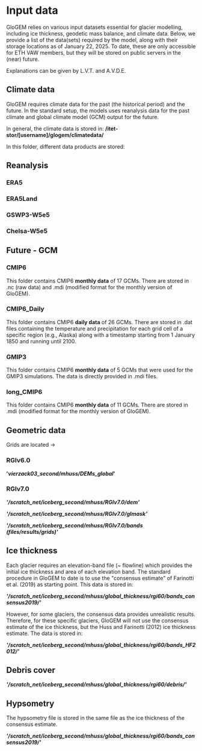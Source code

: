 # Input data

GloGEM relies on various input datasets essential for glacier modelling, including ice thickness, geodetic mass balance, and climate data. Below, we provide a list of the data(sets) required by the model, along with their storage locations as of January 22, 2025. To date, these are only accessible for ETH VAW members, but they will be stored on public servers in the (near) future. 

Explanations can be given by L.V.T. and A.V.D.E.

## Climate data

GloGEM requires climate data for the past (the historical period) and the future. In the standard setup, the models uses reanalysis data for the past climate and global climate model (GCM) output for the future. 

In general, the climate data is stored in:
**/itet-stor/[username]/glogem/climatedata/**

In this folder, different data products are stored:

## Reanalysis
### ERA5
### ERA5Land
### GSWP3-W5e5
### Chelsa-W5e5

## Future - GCM
### CMIP6
This folder contains CMIP6 **monthly data** of 17 GCMs. There are stored in .nc (raw data) and .mdi (modified format for the monthly version of GloGEM). 
### CMIP6_Daily
This folder contains CMIP6 **daily data** of 26 GCMs. There are stored in .dat files containing the temperature and precipitation for each grid cell of a specific region (e.g., Alaska) along with a timestamp starting from 1 January 1850 and running until 2100. 
### GMIP3
This folder contains CMIP6 **monthly data** of 5 GCMs that were used for the GMIP3 simulations. The data is directly provided in .mdi files. 
### long_CMIP6
This folder contains CMIP6 **monthly data** of 11 GCMs. There are stored in .mdi (modified format for the monthly version of GloGEM).








## Geometric data

 Grids are located -> 

### RGIv6.0

**'_vierzack03_second/mhuss/DEMs_global_'**

### RGIv7.0

**_'/scratch_net/iceberg_second/mhuss/RGIv7.0/dem'_**

**_'/scratch_net/iceberg_second/mhuss/RGIv7.0/glmask'_**

**_'/scratch_net/iceberg_second/mhuss/RGIv7.0/bands (files/results/grids)'_**


## Ice thickness
Each glacier requires an elevation-band file (~ flowline) which provides the initial ice thickness and area of each elevation band. The standard procedure in GloGEM to date is to use the "consensus estimate" of Farinotti et al. (2019) as starting point. This data is stored in:

**_'/scratch_net/iceberg_second/mhuss/global_thickness/rgi60/bands_consensus2019/'_**

However, for some glaciers, the consensus data provides unrealistic results. Therefore, for these specific glaciers, GloGEM will not use the consensus estimate of the ice thickness, but the Huss and Farinotti (2012) ice thickness estimate. The data is stored in:

_**'/scratch_net/iceberg_second/mhuss/global_thickness/rgi60/bands_HF2012/'**_

## Debris cover

**_'/scratch_net/iceberg_second/mhuss/global_thickness/rgi60/debris/'_**

## Hypsometry

The hypsometry file is stored in the same file as the ice thickness of the consensus estimate. 

**_'/scratch_net/iceberg_second/mhuss/global_thickness/rgi60/bands_consensus2019/'_**



